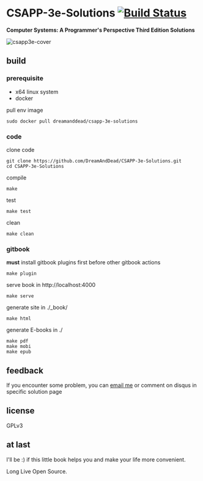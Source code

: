 # CSAPP-3e-Solutions [![Build Status](https://travis-ci.org/DreamAndDead/CSAPP-3e-Solutions.svg?branch=master)](https://travis-ci.org/DreamAndDead/CSAPP-3e-Solutions)

**Computer Systems: A Programmer's Perspective Third Edition Solutions**

![csapp3e-cover](./assets/csapp3e-cover.jpg)

## build

### prerequisite
- x64 linux system
- docker

pull env image

    sudo docker pull dreamanddead/csapp-3e-solutions

### code

clone code

    git clone https://github.com/DreamAndDead/CSAPP-3e-Solutions.git
    cd CSAPP-3e-Solutions

compile

    make

test

    make test

clean

    make clean

### gitbook

**must** install gitbook plugins first before other gitbook actions

    make plugin

serve book in http://localhost:4000

    make serve

generate site in ./_book/

    make html

generate E-books in ./

    make pdf
    make mobi
    make epub

## feedback

If you encounter some problem, you can [email me][gmail] or comment on disqus
in specific solution page

[gmail]: mailto:aquairain@gmail.com

## license

GPLv3

## at last

I'll be :) if this little book helps you and make your life more convenient.

Long Live Open Source.

